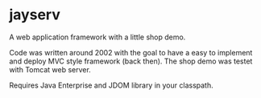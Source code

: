 # jayserv
A web application framework with a little shop demo. 

Code was written around 2002 with the goal to have a easy to implement and deploy MVC style framework (back then). The shop demo was testet with Tomcat web server.

Requires Java Enterprise and JDOM library in your classpath.
